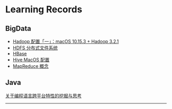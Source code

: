 # Learning Records





## BigData

* [Hadoop 配置「一」：macOS 10.15.3 + Hadoop 3.2.1][01]
* [HDFS 分布式文件系统][02]
* [HBase][03]
* [Hive MacOS 配置][04]
* [MapReduce 概念][05]





## Java
[关于编程语言跨平台特性的挖掘与思考](./Java/关于编程语言跨平台特性的挖掘与思考.md)





---



[01]:./BigData/01-Hadoop%20Configuration.md
[02]:./BigData/02-分布式文件系统HDFS.md
[03]:./BigData/03-Hbase.md
[04]:./BigData/Hive-MacOS-配置.md
[05]:./BigData/Mapreduce.md

